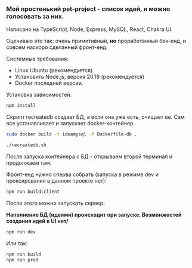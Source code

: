 ### Мой простенький pet-project - список идей, и можно голосовать за них.
Написано на TypeScript, Node, Express, MySQL, React, Chakra UI.

Оцениваю это так: очень примитивный, **но** проработанный бек-енд, и совсем наскоро сделанный фронт-енд.

Системные требования:
- Linux Ubuntu (рекомендуется)
- Установить Node.js, версия 20.19 (рекомендуется)
- Docker последней версии.

Установка зависимостей.

```sh
npm install
```

Скрипт recreatedb создает БД, а если она уже есть, очищает ее. Сам все устанавливает и запускает docker-контейнер.

```sh
sudo docker build -t ideamysql -f Dockerfile-db .

./recreatedb.sh
```

После запуска контейнера с БД - открываем второй терминал и продолжаем там.

Фронт-енд нужно сперва собрать (запуска в режиме dev и проксирования в данном проекте нет):

```sh
npm run build:client
```

После этого можно запускать сервер:

**Наполнение БД (идеями) происходит при запуске. Возмонжостей создания идей в UI нет/**

```sh
npm run dev
```

Или так:

```sh
npm run build
npm run prod
```
